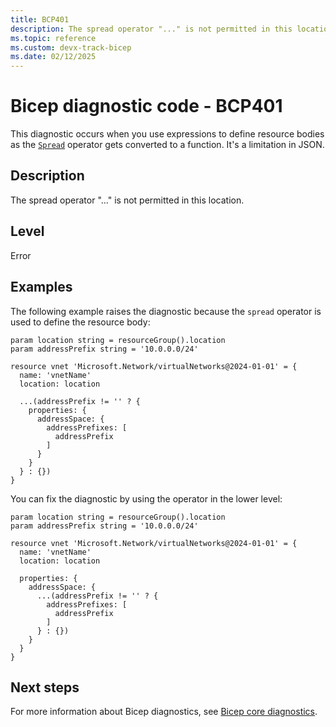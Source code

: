 ```yaml
---
title: BCP401
description: The spread operator "..." is not permitted in this location.
ms.topic: reference
ms.custom: devx-track-bicep
ms.date: 02/12/2025
---
```


# Bicep diagnostic code - BCP401

This diagnostic occurs when you use expressions to define resource bodies as the [`Spread`](../operator-spread.md) operator gets converted to a function. It's a limitation in JSON.

## Description

The spread operator "..." is not permitted in this location.

## Level

Error

## Examples

The following example raises the diagnostic because the `spread` operator is used to define the resource body:

```bicep
param location string = resourceGroup().location
param addressPrefix string = '10.0.0.0/24'
 
resource vnet 'Microsoft.Network/virtualNetworks@2024-01-01' = {
  name: 'vnetName'
  location: location
 
  ...(addressPrefix != '' ? {
    properties: {
      addressSpace: {
        addressPrefixes: [
          addressPrefix
        ]
      }
    }
  } : {})
}
```

You can fix the diagnostic by using the operator in the lower level:

```bicep
param location string = resourceGroup().location
param addressPrefix string = '10.0.0.0/24'
 
resource vnet 'Microsoft.Network/virtualNetworks@2024-01-01' = {
  name: 'vnetName'
  location: location
 
  properties: {
    addressSpace: {
      ...(addressPrefix != '' ? {
        addressPrefixes: [
          addressPrefix
        ]        
      } : {})
    }
  }
}
```

## Next steps

For more information about Bicep diagnostics, see [Bicep core diagnostics](../bicep-core-diagnostics.md).
